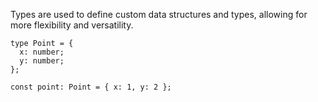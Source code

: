 Types are used to define custom data structures and types, allowing for more flexibility and versatility.

```
type Point = {
  x: number;
  y: number;
};

const point: Point = { x: 1, y: 2 };
```
